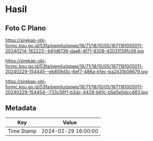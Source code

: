 # Hasil

## Foto C Plano

https://sirekap-obj-formc.kpu.go.id/53fa/pemilu/ppwp/16/71/18/10/05/1671181005011-20240214-162223--b91d6139-daa6-4f71-8308-42031f39fc08.jpg

https://sirekap-obj-formc.kpu.go.id/53fa/pemilu/ppwp/16/71/18/10/05/1671181005011-20240229-154445--eb859d3c-6ef7-486a-b1ec-ba2431b08679.jpg

https://sirekap-obj-formc.kpu.go.id/53fa/pemilu/ppwp/16/71/18/10/05/1671181005011-20240229-154454--733c56f1-b3dc-4428-b61c-b5e5e0dcc483.jpg


## Metadata

| Key        | Value               |
| ---------- | ------------------- |
| Time Stamp | 2024-02-29 16:00:00 |



